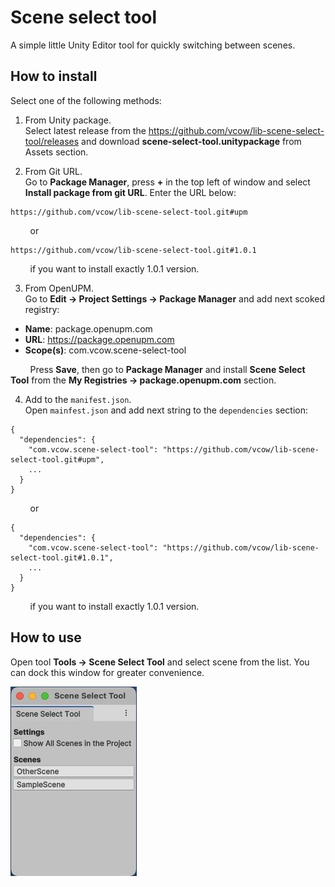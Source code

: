 # Scene select tool
A simple little Unity Editor tool for quickly switching between scenes.

## How to install
Select one of the following methods:

1. From Unity package.<br/>Select latest release from the https://github.com/vcow/lib-scene-select-tool/releases and download __scene-select-tool.unitypackage__ from Assets section.

2. From Git URL.<br/>Go to __Package Manager__, press __+__ in the top left of window and select __Install package from git URL__. Enter the URL below:
```
https://github.com/vcow/lib-scene-select-tool.git#upm
```
&nbsp;&nbsp;&nbsp;&nbsp;&nbsp;&nbsp;&nbsp;&nbsp;or
```
https://github.com/vcow/lib-scene-select-tool.git#1.0.1
```
&nbsp;&nbsp;&nbsp;&nbsp;&nbsp;&nbsp;&nbsp;&nbsp;if you want to install exactly 1.0.1 version.

3. From OpenUPM.<br/>Go to __Edit -> Project Settings -> Package Manager__ and add next scoked registry:
* __Name__: package.openupm.com
* __URL__: https://package.openupm.com
* __Scope(s)__: com.vcow.scene-select-tool

&nbsp;&nbsp;&nbsp;&nbsp;&nbsp;&nbsp;&nbsp;&nbsp;Press __Save__, then go to __Package Manager__ and install __Scene Select Tool__ from the __My Registries -> package.openupm.com__ section.

4. Add to the ```manifest.json```.<br/>Open ```mainfest.json``` and add next string to the ```dependencies``` section:
```
{
  "dependencies": {
    "com.vcow.scene-select-tool": "https://github.com/vcow/lib-scene-select-tool.git#upm",
    ...
  }
}
```
&nbsp;&nbsp;&nbsp;&nbsp;&nbsp;&nbsp;&nbsp;&nbsp;or
```
{
  "dependencies": {
    "com.vcow.scene-select-tool": "https://github.com/vcow/lib-scene-select-tool.git#1.0.1",
    ...
  }
}
```
&nbsp;&nbsp;&nbsp;&nbsp;&nbsp;&nbsp;&nbsp;&nbsp;if you want to install exactly 1.0.1 version.

## How to use
Open tool __Tools -> Scene Select Tool__ and select scene from the list. You can dock this window for greater convenience.

![Screenshot](screenshot.jpg)
